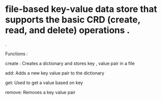 # file-based key-value data store that supports the basic CRD (create, read, and delete) operations . 
.

Functions : 

create :
        Creates a dictionary and stores key , value pair in a file
     
add:
      Adds a new key value pair to the dictionary
      
get:
      Used to get a value based on key
    
remove:
      Removes a key value pair

         
